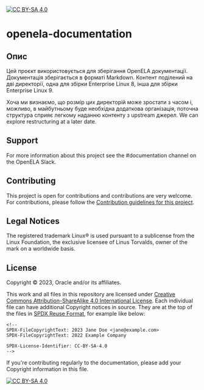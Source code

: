 [![CC BY-SA 4.0][cc-by-sa-shield]][cc-by-sa]

# openela-documentation

## Опис

Цей проєкт використовується для зберігання OpenELA документації. Документація зберігається в форматі Markdown. Контент поділений на дві директорії, одна для збірки Enterprise Linux 8, інша для збірки Enterprise Linux 9.

Хоча ми визнаємо, що розмір цих директорій може зростати з часом і, можливо, в майбутньому буде необхідна додаткова організація, поточна структура сприяє легкому наданню контенту з upstream джерел. We can explore restructuring at a later date.

## Support

For more information about this project see the #documentation channel on the OpenELA Slack.

## Contributing

This project is open for contributions and contributions are very welcome.
For contributions, please follow the [Contribution guidelines for this project](CONTRIBUTING.md).

## Legal Notices

The registered trademark Linux® is used pursuant to a sublicense from the Linux Foundation, the exclusive licensee of Linus Torvalds, owner of the mark on a world­wide basis.

## License

<!-- Please update the list of major contributor to the project copyrights below -->

Copyright © 2023, Oracle and/or its affiliates.

This work and all files in this repository are licensed under [Creative Commons Attribution-ShareAlike 4.0 International License][cc-by-sa]. Each individual file can have additional Copyright
notices in source. They are at the top of the files in [SPDX Reuse Format](https://reuse.software/spec/), for example like below:

```
<!--
SPDX-FileCopyrightText: 2023 Jane Doe <jane@example.com>
SPDX-FileCopyrightText: 2022 Example Company

SPDX-License-Identifier: CC-BY-SA-4.0
-->

```

If you're contributing regularly to the documentation, please add your Copyright information in this file.

[![CC BY-SA 4.0][cc-by-sa-image]][cc-by-sa]

[cc-by-sa]: http://creativecommons.org/licenses/by-sa/4.0/
[cc-by-sa-image]: https://licensebuttons.net/l/by-sa/4.0/88x31.png
[cc-by-sa-shield]: https://img.shields.io/badge/License-CC%20BY--SA%204.0-lightgrey.svg

